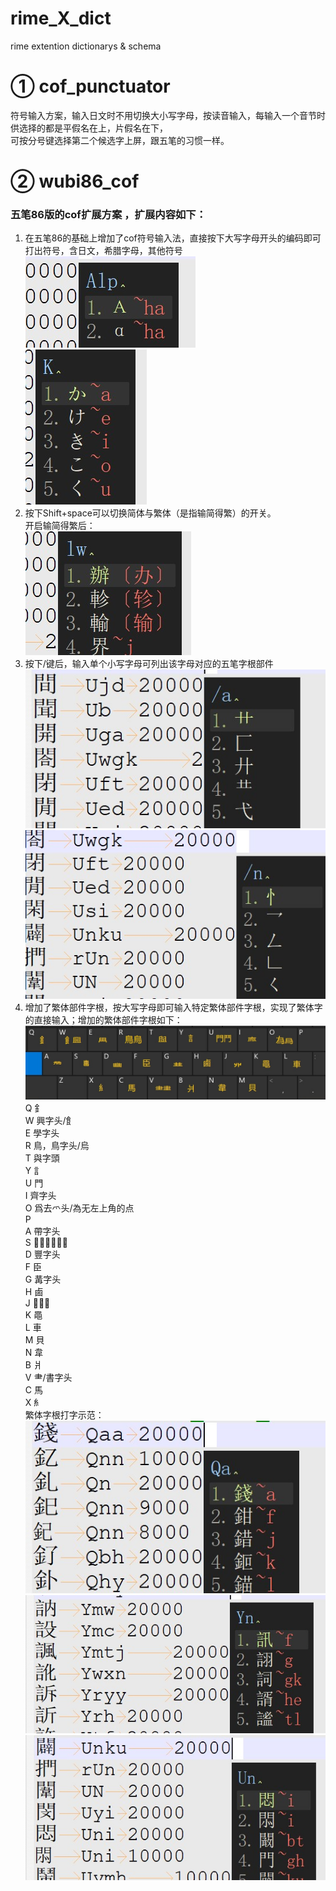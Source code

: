 # rime_X_dict
rime extention dictionarys &amp; schema

# ① cof_punctuator
符号输入方案，输入日文时不用切换大小写字母，按读音输入，每输入一个音节时供选择的都是平假名在上，片假名在下，<br>
可按分号键选择第二个候选字上屏，跟五笔的习惯一样。

# ② wubi86_cof
### 五笔86版的cof扩展方案 ，扩展内容如下：
1. 在五笔86的基础上增加了cof符号输入法，直接按下大写字母开头的编码即可打出符号，含日文，希腊字母，其他符号<br>
![demo4](./pic/demo6.jpg) <br>
![demo5](./pic/demo7.jpg) <br>
2. 按下Shift+space可以切换简体与繁体（是指输简得繁）的开关。<br>
开启输简得繁后：<br>
![demo8](./pic/demo8.jpg) <br>
3. 按下/键后，输入单个小写字母可列出该字母对应的五笔字根部件<br>
![demo4](./pic/demo4.jpg) <br>
![demo5](./pic/demo5.jpg) <br>
4. 增加了繁体部件字根，按大写字母即可输入特定繁体部件字根，实现了繁体字的直接输入；增加的繁体部件字根如下：<br>
![zigen](./pic/zigen.jpg) <br>
 Q		釒<br>
 W		興字头/飠<br>
 E		學字头<br>
 R		鳥，鳥字头/烏<br>
 T		與字頭<br>
 Y		訁<br>
 U		門<br>
 I		齊字头<br>
 O		爲去爫头/為无左上角的点<br>
 P		<br>
 A		帶字头<br>
 S		𡸸擊的左上角<br>
 D		豐字头<br>
 F		臣<br>
 G		冓字头<br>
 H		鹵<br>
 J		𢇇字底<br>
 K		黽<br>
 L		車<br>
 M		貝<br>
 N		韋<br>
 B		爿<br>
 V		⺻/書字头<br>
 C		馬<br>
 X		糹<br>
  繁体字根打字示范： <br>
 ![demo1](./pic/demo1.jpg) <br>
 ![demo2](./pic/demo2.jpg) <br>
 ![demo3](./pic/demo3.jpg) <br>

